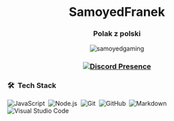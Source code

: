 <h1 align="center">SamoyedFranek</h1>
<h3 align="center">Polak z polski</h3>
<p align="center"> <img src="https://komarev.com/ghpvc/?username=samoyedgaming&label=Profile%20views&color=0e75b6&style=flat" alt="samoyedgaming" /></p>
<h3 align="center">
  
  [![Discord Presence](https://lanyard-profile-readme.vercel.app/api/622714126841675778)](https://discord.com/users/622714126841675778)

</h3>



### 🛠 &nbsp;Tech Stack

![JavaScript](https://img.shields.io/badge/-JavaScript-05122A?style=flat&logo=javascript)&nbsp;
![Node.js](https://img.shields.io/badge/-Node.js-05122A?style=flat&logo=node.js)&nbsp;
![Git](https://img.shields.io/badge/-Git-05122A?style=flat&logo=git)&nbsp;
![GitHub](https://img.shields.io/badge/-GitHub-05122A?style=flat&logo=github)&nbsp;
![Markdown](https://img.shields.io/badge/-Markdown-05122A?style=flat&logo=markdown)\
![Visual Studio Code](https://img.shields.io/badge/-Visual%20Studio%20Code-05122A?style=flat&logo=visual-studio-code&logoColor=007ACC)&nbsp;
